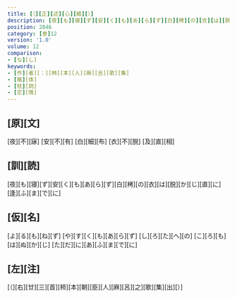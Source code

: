 ```yaml
---
title: [（][正][述][心][緒][）]
description: [夜][も][寝][ず][安][く][も][あ][ら][ず][白][栲][の][衣][は][脱][か][じ][直][に][逢][ふ][ま][で][に]
position: 2846
category: [巻]12
version: '1.0'
volume: 12
comparison:
- [な][し]
keywords:
- [作][者][：][柿][本][人][麻][呂][歌][集]
- [略][体]
- [枕][詞]
- [恋][情]
---
```


## [原][文]

[夜][不][寐] [安][不][有] [白][細][布] [衣][不][脱] [及][直][相]

## [訓][読]

[夜][も][寝][ず][安][く][も][あ][ら][ず][白][栲][の][衣][は][脱][か][じ][直][に][逢][ふ][ま][で][に]

## [仮][名]

[よ][る][も][ね][ず] [や][す][く][も][あ][ら][ず] [し][ろ][た][へ][の] [こ][ろ][も][は][ぬ][か][じ] [た][だ][に][あ][ふ][ま][で][に]

## [左][注]

[（][右][廿][三][首][柿][本][朝][臣][人][麻][呂][之][歌][集][出][）]
